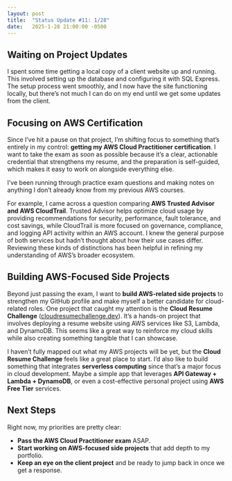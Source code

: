 ```yaml
---
layout: post
title:  "Status Update #11: 1/28"
date:   2025-1-28 21:00:00 -0500
---
```


<h2>Waiting on Project Updates</h2>

I spent some time getting a local copy of a client website up and running. This involved setting up the database and configuring it with SQL Express. The setup process went smoothly, and I now have the site functioning locally, but there’s not much I can do on my end until we get some updates from the client.

<h2>Focusing on AWS Certification</h2>

Since I’ve hit a pause on that project, I’m shifting focus to something that’s entirely in my control: **getting my AWS Cloud Practitioner certification**. I want to take the exam as soon as possible because it’s a clear, actionable credential that strengthens my resume, and the preparation is self-guided, which makes it easy to work on alongside everything else.

I’ve been running through practice exam questions and making notes on anything I don’t already know from my previous AWS courses.

For example, I came across a question comparing **AWS Trusted Advisor and AWS CloudTrail**. Trusted Advisor helps optimize cloud usage by providing recommendations for security, performance, fault tolerance, and cost savings, while CloudTrail is more focused on governance, compliance, and logging API activity within an AWS account. I knew the general purpose of both services but hadn’t thought about how their use cases differ. Reviewing these kinds of distinctions has been helpful in refining my understanding of AWS’s broader ecosystem.

<h2>Building AWS-Focused Side Projects</h2>

Beyond just passing the exam, I want to **build AWS-related side projects** to strengthen my GitHub profile and make myself a better candidate for cloud-related roles. One project that caught my attention is the **Cloud Resume Challenge** ([cloudresumechallenge.dev](https://cloudresumechallenge.dev/docs/the-challenge/aws/)). It’s a hands-on project that involves deploying a resume website using AWS services like S3, Lambda, and DynamoDB. This seems like a great way to reinforce my cloud skills while also creating something tangible that I can showcase.

I haven’t fully mapped out what my AWS projects will be yet, but the **Cloud Resume Challenge** feels like a great place to start. I’d also like to build something that integrates **serverless computing** since that’s a major focus in cloud development. Maybe a simple app that leverages **API Gateway + Lambda + DynamoDB**, or even a cost-effective personal project using **AWS Free Tier** services.

<h2>Next Steps</h2>

Right now, my priorities are pretty clear:
- **Pass the AWS Cloud Practitioner exam** ASAP.
- **Start working on AWS-focused side projects** that add depth to my portfolio.
- **Keep an eye on the client project** and be ready to jump back in once we get a response.